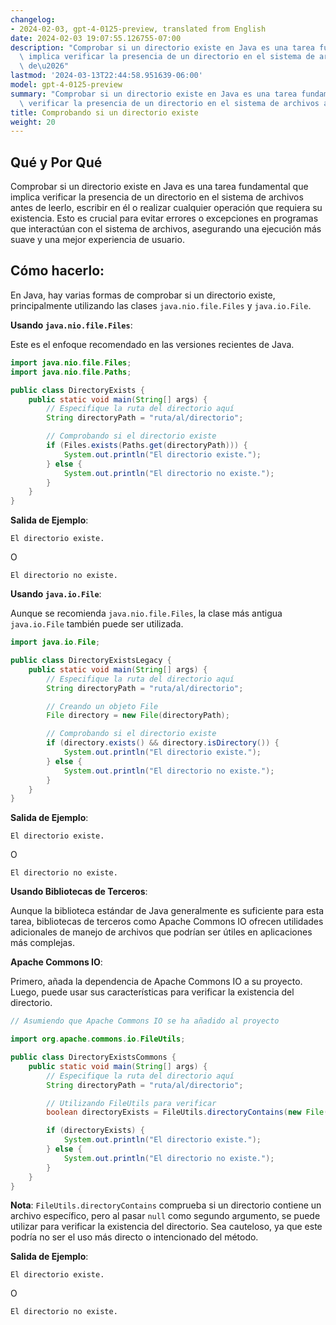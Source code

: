 ```yaml
---
changelog:
- 2024-02-03, gpt-4-0125-preview, translated from English
date: 2024-02-03 19:07:55.126755-07:00
description: "Comprobar si un directorio existe en Java es una tarea fundamental que\
  \ implica verificar la presencia de un directorio en el sistema de archivos antes\
  \ de\u2026"
lastmod: '2024-03-13T22:44:58.951639-06:00'
model: gpt-4-0125-preview
summary: "Comprobar si un directorio existe en Java es una tarea fundamental que implica\
  \ verificar la presencia de un directorio en el sistema de archivos antes de\u2026"
title: Comprobando si un directorio existe
weight: 20
---
```


## Qué y Por Qué
Comprobar si un directorio existe en Java es una tarea fundamental que implica verificar la presencia de un directorio en el sistema de archivos antes de leerlo, escribir en él o realizar cualquier operación que requiera su existencia. Esto es crucial para evitar errores o excepciones en programas que interactúan con el sistema de archivos, asegurando una ejecución más suave y una mejor experiencia de usuario.

## Cómo hacerlo:
En Java, hay varias formas de comprobar si un directorio existe, principalmente utilizando las clases `java.nio.file.Files` y `java.io.File`.

**Usando `java.nio.file.Files`**:

Este es el enfoque recomendado en las versiones recientes de Java.

```java
import java.nio.file.Files;
import java.nio.file.Paths;

public class DirectoryExists {
    public static void main(String[] args) {
        // Especifique la ruta del directorio aquí
        String directoryPath = "ruta/al/directorio";

        // Comprobando si el directorio existe
        if (Files.exists(Paths.get(directoryPath))) {
            System.out.println("El directorio existe.");
        } else {
            System.out.println("El directorio no existe.");
        }
    }
}
```
**Salida de Ejemplo**:
```
El directorio existe.
```
O
```
El directorio no existe.
```

**Usando `java.io.File`**:

Aunque se recomienda `java.nio.file.Files`, la clase más antigua `java.io.File` también puede ser utilizada.

```java
import java.io.File;

public class DirectoryExistsLegacy {
    public static void main(String[] args) {
        // Especifique la ruta del directorio aquí
        String directoryPath = "ruta/al/directorio";

        // Creando un objeto File
        File directory = new File(directoryPath);

        // Comprobando si el directorio existe
        if (directory.exists() && directory.isDirectory()) {
            System.out.println("El directorio existe.");
        } else {
            System.out.println("El directorio no existe.");
        }
    }
}
```
**Salida de Ejemplo**:
```
El directorio existe.
```
O
```
El directorio no existe.
```

**Usando Bibliotecas de Terceros**:

Aunque la biblioteca estándar de Java generalmente es suficiente para esta tarea, bibliotecas de terceros como Apache Commons IO ofrecen utilidades adicionales de manejo de archivos que podrían ser útiles en aplicaciones más complejas.

**Apache Commons IO**:

Primero, añada la dependencia de Apache Commons IO a su proyecto. Luego, puede usar sus características para verificar la existencia del directorio.

```java
// Asumiendo que Apache Commons IO se ha añadido al proyecto

import org.apache.commons.io.FileUtils;

public class DirectoryExistsCommons {
    public static void main(String[] args) {
        // Especifique la ruta del directorio aquí
        String directoryPath = "ruta/al/directorio";

        // Utilizando FileUtils para verificar
        boolean directoryExists = FileUtils.directoryContains(new File(directoryPath), null);

        if (directoryExists) {
            System.out.println("El directorio existe.");
        } else {
            System.out.println("El directorio no existe.");
        }
    }
}
```

**Nota**: `FileUtils.directoryContains` comprueba si un directorio contiene un archivo específico, pero al pasar `null` como segundo argumento, se puede utilizar para verificar la existencia del directorio. Sea cauteloso, ya que este podría no ser el uso más directo o intencionado del método.

**Salida de Ejemplo**:
```
El directorio existe.
```
O
```
El directorio no existe.
```
